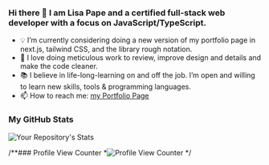 ### Hi there 👋 I am Lisa Pape and a certified full-stack web developer with a focus on JavaScript/TypeScript.

- 💡 I’m currently considering doing a new version of my portfolio page in next.js, tailwind CSS, and the library rough notation.
- 💟 I love doing meticulous work to review, improve design and details and make the code cleaner.
- 📚 I believe in life-long-learning on and off the job. I’m open and willing to learn new skills, tools & programming languages.
- 📫 How to reach me: [my Portfolio Page](https://lisapmunich.github.io/Portfolio-Website/contact.html)

### My GitHub Stats
![Your Repository's Stats](https://github-readme-stats.vercel.app/api/top-langs/?username=LisaPMunich&theme=blue-green&hide=html)

/**### Profile View Counter
*![Profile View Counter](https://komarev.com/ghpvc/?username=LisaPMunich)
*/

